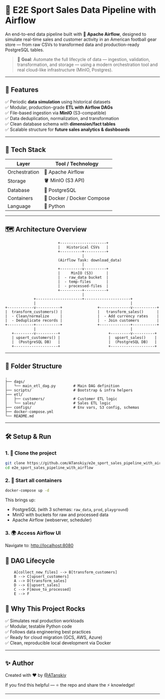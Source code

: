 
# 🏈 E2E Sport Sales Data Pipeline with Airflow

An end-to-end data pipeline built with 💪 **Apache Airflow**, designed to simulate real-time sales and customer activity in an American football gear store — from raw CSVs to transformed data and production-ready PostgreSQL tables.

> 🎯 **Goal**: Automate the full lifecycle of data — ingestion, validation, transformation, and storage — using a modern orchestration tool and real cloud-like infrastructure (MinIO, Postgres).

---

## 🚀 Features

✅ Periodic **data simulation** using historical datasets  
✅ Modular, production-grade **ETL with Airflow DAGs**  
✅ File-based ingestion via **MinIO** (S3-compatible)  
✅ Data deduplication, normalization, and transformation  
✅ Clean database schema with **dimension/fact tables**  
✅ Scalable structure for **future sales analytics & dashboards**

---

## 🧩 Tech Stack

| Layer        | Tool / Technology |
|-------------|-------------------|
| Orchestration | 🛫 Apache Airflow |
| Storage      | 🪣 MinIO (S3 API) |
| Database     | 🐘 PostgreSQL     |
| Containers   | 🐳 Docker / Docker Compose |
| Language     | 🐍 Python         |

---

## 🗺️ Architecture Overview

```text
                        +---------------------+
                        |   Historical CSVs   |
                        +----------+----------+
                                   |
                        (Airflow Task: download_data)
                                   |
                        +----------v----------+
                        |     MinIO (S3)      |
                        |  - raw_data bucket  |
                        |  - temp-files       |
                        |  - processed-files  |
                        +----------+----------+
                                   |
             +---------------------+---------------------+
             |                                           |
+------------v-----------+                +--------------v-----------+
|  transform_customers() |                |   transform_sales()      |
|  - Clean/normalize     |                |  - Add currency rates    |
|  - Deduplicate records |                |  - Join customers        |
+------------+-----------+                +--------------+-----------+
             |                                           |
   +---------v----------+                      +---------v----------+
   | upsert_customers() |                      |  upsert_sales()    |
   |  (PostgreSQL DB)   |                      |  (PostgreSQL DB)   |
   +--------------------+                      +--------------------+
```

---

## 📁 Folder Structure

```
.
├── dags/
│   └── main_etl_dag.py        # Main DAG definition
├── scripts/                   # Bootstrap & infra helpers
├── etl/
│   ├── customers/             # Customer ETL logic
│   └── sales/                 # Sales ETL logic
├── configs/                   # Env vars, S3 config, schemas
├── docker-compose.yml
└── README.md
```

---

## 🛠️ Setup & Run

### 1. 🔧 Clone the project

```bash
git clone https://github.com/ATanskiy/e2e_sport_sales_pipeline_with_airflow.git
cd e2e_sport_sales_pipeline_with_airflow
```

### 2. 🐳 Start all containers

```bash
docker-compose up -d
```

This brings up:
- PostgreSQL (with 3 schemas: `raw_data`, `prod`, `playground`)
- MinIO with buckets for raw and processed data
- Apache Airflow (webserver, scheduler)

### 3. 🌍 Access Airflow UI

Navigate to: [http://localhost:8080](http://localhost:8080)  


## 🔁 DAG Lifecycle

```
    A[collect_new_files] --> B[transform_customers]
    B --> C[upsert_customers]
    A --> D[transform_sales]
    D --> E[upsert_sales]
    C --> F[move_to_processed]
    E --> F
```

## 🧠 Why This Project Rocks

✅ Simulates real production workloads  
✅ Modular, testable Python code  
✅ Follows data engineering best practices  
✅ Ready for cloud migration (GCS, AWS, Azure)  
✅ Clean, reproducible local development via Docker

---

## ✨ Author

Created with ❤️ by [@ATanskiy](https://github.com/ATanskiy)

If you find this helpful — ⭐ the repo and share the ⚡ knowledge!

---